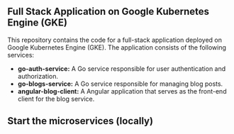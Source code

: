 ## Full Stack Application on Google Kubernetes Engine (GKE)

This repository contains the code for a full-stack application deployed on Google Kubernetes Engine (GKE). The application consists of the following services:

- **go-auth-service:** A Go service responsible for user authentication and authorization.
- **go-blogs-service:** A Go service responsible for managing blog posts.
- **angular-blog-client:** A Angular application that serves as the front-end client for the blog service.

## Start the microservices (locally)

